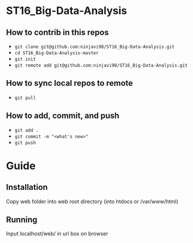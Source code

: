 # ST16_Big-Data-Analysis

## How to contrib in this repos
- `git clone git@github.com:ninjavi98/ST16_Big-Data-Analysis.git`
- `cd ST16_Big-Data-Analysis-master`
- `git init`
- `git remote add git@github.com:ninjavi98/ST16_Big-Data-Analysis.git`

## How to sync local repos to remote
- `git pull`

## How to add, commit, and push
- `git add .`
- `git commit -m "<what's new>"`
- `git push`

# Guide

## Installation
Copy web folder into web root directory (into htdocs or /var/www/html)

## Running
Input localhost/web/ in url box on browser
